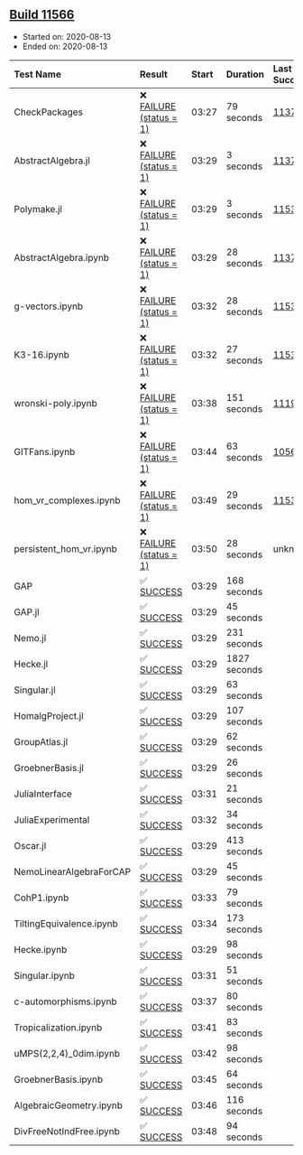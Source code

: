 ## [Build 11566](https://oscarci.mathematik.uni-kl.de/job/oscar/11566/)

* Started on: 2020-08-13
* Ended on: 2020-08-13

| Test Name    | Result | Start | Duration | Last Success | First Failure |
|:-------------|:-------|:------|:---------|:-------------|:--------------|
| CheckPackages | ❌ [FAILURE (status = 1)](https://oscarci.mathematik.uni-kl.de/job/oscar/11566/artifact/logs/build-11566/CheckPackages.log) | 03:27 | 79 seconds | [11376](https://oscarci.mathematik.uni-kl.de/job/oscar/11376/) | [11377](https://oscarci.mathematik.uni-kl.de/job/oscar/11377/) |
| AbstractAlgebra.jl | ❌ [FAILURE (status = 1)](https://oscarci.mathematik.uni-kl.de/job/oscar/11566/artifact/logs/build-11566/AbstractAlgebra.jl.log) | 03:29 | 3 seconds | [11376](https://oscarci.mathematik.uni-kl.de/job/oscar/11376/) | [11377](https://oscarci.mathematik.uni-kl.de/job/oscar/11377/) |
| Polymake.jl | ❌ [FAILURE (status = 1)](https://oscarci.mathematik.uni-kl.de/job/oscar/11566/artifact/logs/build-11566/Polymake.jl.log) | 03:29 | 3 seconds | [11532](https://oscarci.mathematik.uni-kl.de/job/oscar/11532/) | [11533](https://oscarci.mathematik.uni-kl.de/job/oscar/11533/) |
| AbstractAlgebra.ipynb | ❌ [FAILURE (status = 1)](https://oscarci.mathematik.uni-kl.de/job/oscar/11566/artifact/logs/build-11566/AbstractAlgebra.ipynb.log) | 03:29 | 28 seconds | [11376](https://oscarci.mathematik.uni-kl.de/job/oscar/11376/) | [11377](https://oscarci.mathematik.uni-kl.de/job/oscar/11377/) |
| g-vectors.ipynb | ❌ [FAILURE (status = 1)](https://oscarci.mathematik.uni-kl.de/job/oscar/11566/artifact/logs/build-11566/g-vectors.ipynb.log) | 03:32 | 28 seconds | [11532](https://oscarci.mathematik.uni-kl.de/job/oscar/11532/) | [11533](https://oscarci.mathematik.uni-kl.de/job/oscar/11533/) |
| K3-16.ipynb | ❌ [FAILURE (status = 1)](https://oscarci.mathematik.uni-kl.de/job/oscar/11566/artifact/logs/build-11566/K3-16.ipynb.log) | 03:32 | 27 seconds | [11532](https://oscarci.mathematik.uni-kl.de/job/oscar/11532/) | [11533](https://oscarci.mathematik.uni-kl.de/job/oscar/11533/) |
| wronski-poly.ipynb | ❌ [FAILURE (status = 1)](https://oscarci.mathematik.uni-kl.de/job/oscar/11566/artifact/logs/build-11566/wronski-poly.ipynb.log) | 03:38 | 151 seconds | [11192](https://oscarci.mathematik.uni-kl.de/job/oscar/11192/) | [11193](https://oscarci.mathematik.uni-kl.de/job/oscar/11193/) |
| GITFans.ipynb | ❌ [FAILURE (status = 1)](https://oscarci.mathematik.uni-kl.de/job/oscar/11566/artifact/logs/build-11566/GITFans.ipynb.log) | 03:44 | 63 seconds | [10566](https://oscarci.mathematik.uni-kl.de/job/oscar/10566/) | [10567](https://oscarci.mathematik.uni-kl.de/job/oscar/10567/) |
| hom_vr_complexes.ipynb | ❌ [FAILURE (status = 1)](https://oscarci.mathematik.uni-kl.de/job/oscar/11566/artifact/logs/build-11566/hom_vr_complexes.ipynb.log) | 03:49 | 29 seconds | [11532](https://oscarci.mathematik.uni-kl.de/job/oscar/11532/) | [11533](https://oscarci.mathematik.uni-kl.de/job/oscar/11533/) |
| persistent_hom_vr.ipynb | ❌ [FAILURE (status = 1)](https://oscarci.mathematik.uni-kl.de/job/oscar/11566/artifact/logs/build-11566/persistent_hom_vr.ipynb.log) | 03:50 | 28 seconds | unknown | unknown |
| GAP | ✅ [SUCCESS](https://oscarci.mathematik.uni-kl.de/job/oscar/11566/artifact/logs/build-11566/GAP.log) | 03:29 | 168 seconds |  |  |
| GAP.jl | ✅ [SUCCESS](https://oscarci.mathematik.uni-kl.de/job/oscar/11566/artifact/logs/build-11566/GAP.jl.log) | 03:29 | 45 seconds |  |  |
| Nemo.jl | ✅ [SUCCESS](https://oscarci.mathematik.uni-kl.de/job/oscar/11566/artifact/logs/build-11566/Nemo.jl.log) | 03:29 | 231 seconds |  |  |
| Hecke.jl | ✅ [SUCCESS](https://oscarci.mathematik.uni-kl.de/job/oscar/11566/artifact/logs/build-11566/Hecke.jl.log) | 03:29 | 1827 seconds |  |  |
| Singular.jl | ✅ [SUCCESS](https://oscarci.mathematik.uni-kl.de/job/oscar/11566/artifact/logs/build-11566/Singular.jl.log) | 03:29 | 63 seconds |  |  |
| HomalgProject.jl | ✅ [SUCCESS](https://oscarci.mathematik.uni-kl.de/job/oscar/11566/artifact/logs/build-11566/HomalgProject.jl.log) | 03:29 | 107 seconds |  |  |
| GroupAtlas.jl | ✅ [SUCCESS](https://oscarci.mathematik.uni-kl.de/job/oscar/11566/artifact/logs/build-11566/GroupAtlas.jl.log) | 03:29 | 62 seconds |  |  |
| GroebnerBasis.jl | ✅ [SUCCESS](https://oscarci.mathematik.uni-kl.de/job/oscar/11566/artifact/logs/build-11566/GroebnerBasis.jl.log) | 03:29 | 26 seconds |  |  |
| JuliaInterface | ✅ [SUCCESS](https://oscarci.mathematik.uni-kl.de/job/oscar/11566/artifact/logs/build-11566/JuliaInterface.log) | 03:31 | 21 seconds |  |  |
| JuliaExperimental | ✅ [SUCCESS](https://oscarci.mathematik.uni-kl.de/job/oscar/11566/artifact/logs/build-11566/JuliaExperimental.log) | 03:32 | 34 seconds |  |  |
| Oscar.jl | ✅ [SUCCESS](https://oscarci.mathematik.uni-kl.de/job/oscar/11566/artifact/logs/build-11566/Oscar.jl.log) | 03:29 | 413 seconds |  |  |
| NemoLinearAlgebraForCAP | ✅ [SUCCESS](https://oscarci.mathematik.uni-kl.de/job/oscar/11566/artifact/logs/build-11566/NemoLinearAlgebraForCAP.log) | 03:29 | 45 seconds |  |  |
| CohP1.ipynb | ✅ [SUCCESS](https://oscarci.mathematik.uni-kl.de/job/oscar/11566/artifact/logs/build-11566/CohP1.ipynb.log) | 03:33 | 79 seconds |  |  |
| TiltingEquivalence.ipynb | ✅ [SUCCESS](https://oscarci.mathematik.uni-kl.de/job/oscar/11566/artifact/logs/build-11566/TiltingEquivalence.ipynb.log) | 03:34 | 173 seconds |  |  |
| Hecke.ipynb | ✅ [SUCCESS](https://oscarci.mathematik.uni-kl.de/job/oscar/11566/artifact/logs/build-11566/Hecke.ipynb.log) | 03:29 | 98 seconds |  |  |
| Singular.ipynb | ✅ [SUCCESS](https://oscarci.mathematik.uni-kl.de/job/oscar/11566/artifact/logs/build-11566/Singular.ipynb.log) | 03:31 | 51 seconds |  |  |
| c-automorphisms.ipynb | ✅ [SUCCESS](https://oscarci.mathematik.uni-kl.de/job/oscar/11566/artifact/logs/build-11566/c-automorphisms.ipynb.log) | 03:37 | 80 seconds |  |  |
| Tropicalization.ipynb | ✅ [SUCCESS](https://oscarci.mathematik.uni-kl.de/job/oscar/11566/artifact/logs/build-11566/Tropicalization.ipynb.log) | 03:41 | 83 seconds |  |  |
| uMPS(2,2,4)_0dim.ipynb | ✅ [SUCCESS](https://oscarci.mathematik.uni-kl.de/job/oscar/11566/artifact/logs/build-11566/uMPS-2-2-4-_0dim.ipynb.log) | 03:42 | 98 seconds |  |  |
| GroebnerBasis.ipynb | ✅ [SUCCESS](https://oscarci.mathematik.uni-kl.de/job/oscar/11566/artifact/logs/build-11566/GroebnerBasis.ipynb.log) | 03:45 | 64 seconds |  |  |
| AlgebraicGeometry.ipynb | ✅ [SUCCESS](https://oscarci.mathematik.uni-kl.de/job/oscar/11566/artifact/logs/build-11566/AlgebraicGeometry.ipynb.log) | 03:46 | 116 seconds |  |  |
| DivFreeNotIndFree.ipynb | ✅ [SUCCESS](https://oscarci.mathematik.uni-kl.de/job/oscar/11566/artifact/logs/build-11566/DivFreeNotIndFree.ipynb.log) | 03:48 | 94 seconds |  |  |
